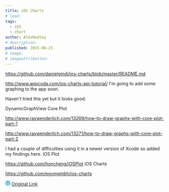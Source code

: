 ```yaml
---
title: iOS Charts
# lead:
tags:
  - iOS
  - chart
author: AlexHedley
# description:
published: 2015-06-23
# image:
# imageattribution:
---
```


https://github.com/danielgindi/ios-charts/blob/master/README.md

http://www.appcoda.com/ios-charts-api-tutorial/ I'm going to add some graphing to the app soon.

Haven't tried this yet but it looks good.

DynamicGraphView Core Plot

http://www.raywenderlich.com/13269/how-to-draw-graphs-with-core-plot-part-1

http://www.raywenderlich.com/13271/how-to-draw-graphs-with-core-plot-part-2

I had a couple of difficulties using it in a newer version of Xcode so added my findings here. iOS Plot

https://github.com/honcheng/iOSPlot iOS Charts

https://github.com/egymgmbh/ios-charts

![Wordpress](../images/wordpress.png "Wordpress") [Original Link](https://alexhedley.wordpress.com/2015/06/23/ios-charts/)
